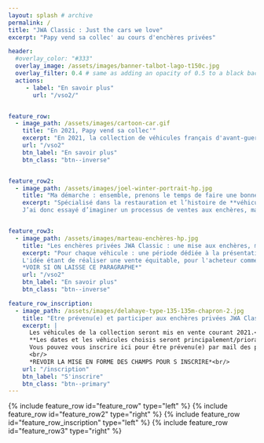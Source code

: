 ```yaml
---
layout: splash # archive
permalink: /
title: "JWA Classic : Just the cars we love"
excerpt: "Papy vend sa collec' au cours d'enchères privées"

header:
  #overlay_color: "#333"
  overlay_image: /assets/images/banner-talbot-lago-t150c.jpg
  overlay_filter: 0.4 # same as adding an opacity of 0.5 to a black background
  actions:
     - label: "En savoir plus"
       url: "/vso2/"


feature_row:
  - image_path: /assets/images/cartoon-car.gif
    title: "En 2021, Papy vend sa collec'"
    excerpt: "En 2021, la collection de véhicules français d'avant-guerre de JWA Classic sera mise en vente progressivemment via notre site, au cours d'enchères privées et originales. "
    url: "/vso2"
    btn_label: "En savoir plus"
    btn_class: "btn--inverse"


feature_row2:
  - image_path: /assets/images/joel-winter-portrait-hp.jpg
    title: "Ma démarche : ensemble, prenons le temps de faire une bonne affaire !'"
    excerpt: "Spécialisé dans la restauration et l’histoire de **véhicules français d’avant-guerre**, je souhaite aujourd’hui céder une partie de ma collection.
    J’ai donc essayé d’imaginer un processus de ventes aux enchères, mais en plus sympa,  pour céder progressivement mes voitures **à un prix équitable** et tout en profitant du **plaisir de rencontrer d’autres collectionneurs**."


feature_row3:
  - image_path: /assets/images/marteau-enchères-hp.jpg
    title: "Les enchères privées JWA Classic : une mise aux enchères, mais en plus sympa et équitable"
    excerpt: "Pour chaque véhicule : une période dédiée à la présentation détaillée du véhicule, suivie d'une mise aux enchères, sans prix de réserve ni frais additionnel pour l'acheteur.<br/>
    L'idée étant de réaliser une vente équitable, pour l'acheteur comme pour le vendeur, en toute transparence à chaque étape de la transaction.<br/>
    *VOIR SI ON LAISSE CE PARAGRAPHE*"
    url: "/vso2"
    btn_label: "En savoir plus"
    btn_class: "btn--inverse"

feature_row_inscription:
  - image_path: /assets/images/delahaye-type-135-135m-chapron-2.jpg
    title: "Etre prévenu(e) et participer aux enchères privées JWA Classic"
    excerpt: |
      Les véhicules de la collection seront mis en vente courant 2021.<br/>
      **Les dates et les véhicules choisis seront principalement/priorairement? communiqués par email aux insrits.**<br/>
      Vous pouvez vous inscrire ici pour être prévenu(e) par mail des prochaines ventes.
      <br/>
      *REVOIR LA MISE EN FORME DES CHAMPS POUR S INSCRIRE*<br/>
    url: "/inscription"
    btn_label: "S'inscrire"
    btn_class: "btn--primary"
---
```


{% include feature_row id="feature_row" type="left" %}
{% include feature_row id="feature_row2" type="right" %}
{% include feature_row id="feature_row_inscription" type="left" %}
{% include feature_row id="feature_row3" type="right" %}
